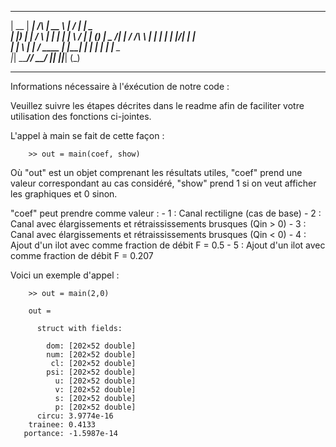   _____  ______          _____    __  __ ______      
 |  __ \|  ____|   /\   |  __ \  |  \/  |  ____|  _  
 | |__) | |__     /  \  | |  | | | \  / | |__    (_) 
 |  _  /|  __|   / /\ \ | |  | | | |\/| |  __|       
 | | \ \| |____ / ____ \| |__| | | |  | | |____   _  
 |_|  \_\______/_/    \_\_____/  |_|  |_|______| (_)

 ---------------------------------------------------


Informations nécessaire à l'éxécution de notre code : 
 
Veuillez suivre les étapes décrites dans le readme afin
de faciliter votre utilisation des fonctions ci-jointes.

L'appel à main se fait de cette façon :

        >> out = main(coef, show)

Où "out" est un objet comprenant les résultats utiles,
   "coef" prend une valeur correspondant au cas considéré,
   "show" prend 1 si on veut afficher les graphiques et 0 sinon.

"coef" peut prendre comme valeur :
    - 1 : Canal rectiligne (cas de base)
    - 2 : Canal avec élargissements et rétraississements brusques (Qin > 0)
    - 3 : Canal avec élargissements et rétraississements brusques (Qin < 0)
    - 4 : Ajout d'un ilot avec comme fraction de débit F = 0.5
    - 5 : Ajout d'un ilot avec comme fraction de débit F = 0.207

Voici un exemple d'appel :

        >> out = main(2,0)

        out = 

          struct with fields:

            dom: [202×52 double]
            num: [202×52 double]
             cl: [202×52 double]
            psi: [202×52 double]
              u: [202×52 double]
              v: [202×52 double]
              s: [202×52 double]
              p: [202×52 double]
          circu: 3.9774e-16
        trainee: 0.4133
       portance: -1.5987e-14

